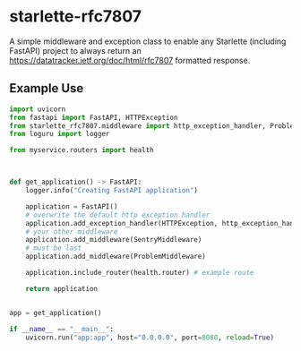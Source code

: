 # starlette-rfc7807

A simple middleware and exception class to enable any Starlette (including FastAPI) project to always return an https://datatracker.ietf.org/doc/html/rfc7807 formatted response.


## Example Use

```python
import uvicorn
from fastapi import FastAPI, HTTPException
from starlette_rfc7807.middleware import http_exception_handler, ProblemMiddleware
from loguru import logger

from myservice.routers import health



def get_application() -> FastAPI:
    logger.info("Creating FastAPI application")

    application = FastAPI()
    # overwrite the default http exception handler
    application.add_exception_handler(HTTPException, http_exception_handler)  
    # your other middleware
    application.add_middleware(SentryMiddleware)
    # must be last
    application.add_middleware(ProblemMiddleware)

    application.include_router(health.router) # example route

    return application


app = get_application()

if __name__ == "__main__":
    uvicorn.run("app:app", host="0.0.0.0", port=8080, reload=True)
```